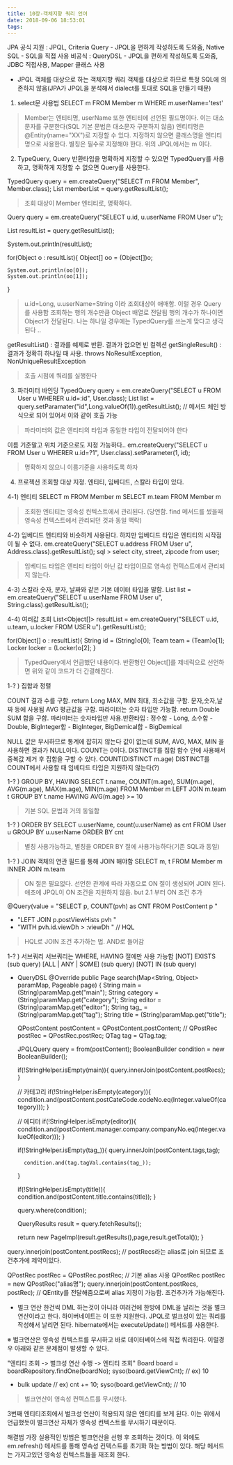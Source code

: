 ```yaml
---
title: 10장-객체지향 쿼리 언어
date: 2018-09-06 18:53:01
tags:
---
```


JPA 공식 지원 : JPQL, Criteria Query - JPQL을 편하게 작성하도록 도와줌, Native SQL - SQL을 직접 사용
비공식 : QueryDSL - JPQL을 편하게 작성하도록 도와줌, JDBC 직접사용, Mapper 클래스 사용

- JPQL
객체를 대상으로 하는 객체지향 쿼리
객체를 대상으로 하므로 특정 SQL에 의존하지 않음(JPA가 JPQL을 분석해서 dialect를 토대로 SQL을 만들기 때문)
1) select문 사용법
SELECT m FROM Member m WHERE m.userName='test'
> Member는 엔티티명, userName 또한 엔티티에 선언된 필드명이다. 이는 대소문자를 구분한다(SQL 기본 문법은 대소문자 구분하지 않음)
엔티티명은 @Entity(name="XX")로 지정할 수 있다. 지정하지 않으면 클래스명을 엔티티명으로 사용한다.
별칭은 필수로 지정해야 한다. 위의 JPQL에서는 m 이다.

2) TypeQuery, Query
반환타입을 명확하게 지정할 수 있으면 TypedQuery를 사용하고, 명확하게 지정할 수 없으면 Query를 사용한다.

TypedQuery<Member> query = em.createQuery("SELECT m FROM Member", Member.class);
List<Member> memberList = query.getResultList();
> 조회 대상이 Member 엔티티로, 명확하다.

Query query = em.createQuery("SELECT u.id, u.userName FROM User u");

List resultList = query.getResultList();

System.out.println(resultList);

for(Object o : resultList){
    Object[] oo = (Object[])o;

    System.out.println(oo[0]);
    System.out.println(oo[1]);
}
> u.id=Long, u.userName=String 이라 조회대상이 애매함. 이럴 경우 Query를 사용함
조회하는 행의 개수만큼 Object 배열로 전달됨
행의 개수가 하나이면 Object가 전달된다. 나는 하나일 경우에는 TypedQuery를 쓰는게 맞다고 생각된다 ..

getResultList() : 결과를 예제로 반환. 결과가 없으면 빈 컬렉션
getSingleResult() : 결과가 정확히 하나일 때 사용. throws NoResultException, NonUniqueResultException
> 호출 시점에 쿼리를 실행한다

3) 파라미터 바인딩
TypedQuery<User> query = em.createQuery("SELECT u FROM User u WHERER u.id=:id", User.class);
List<User> list = query.setParamater("id",Long.valueOf(1)).getResultList();  // 메서드 체인 방식으로 되어 있어서 이와 같이 호출 가능
> 파라미터의 값은 엔티티의 타입과 동일한 타입이 전달되어야 한다

이름 기준말고 위치 기준으로도 지정 가능하다..
em.createQuery("SELECT u FROM User u WHERER u.id=?1", User.class).setParameter(1, id);
> 명확하지 않으니 이름기준을 사용하도록 하자

4) 프로젝션
조회할 대상 지정. 엔티티, 임베디드, 스칼라 타입이 있다.

4-1) 엔티티
SELECT m FROM Member m
SELECT m.team FROM Member m
> 조회한 엔티티는 영속성 컨텍스트에서 관리된다. (당연함. find 메서드를 썼을때 영속성 컨텍스트에서 관리되던 것과 동일 맥락)

4-2) 임베디드
엔티티와 비슷하게 사용된다. 하지만 임베디드 타입은 엔티티의 시작점이 될 수 없다.
em.createQuery("SELECT u.address FROM User u", Address.class).getResultList();
sql > select city, street, zipcode from user;

> 임베디드 타입은 엔티티 타입이 아닌 값 타입이므로 영속성 컨텍스트에서 관리되지 않는다.

4-3) 스칼라
숫자, 문자, 날짜와 같은 기본 데이터 타입을 말함.
List<String> list = em.createQuery("SELECT u.userName FROM User u", String.class).getResultList();

4-4) 여러값 조회
List<Object[]> resultList = em.createQuery("SELECT u.id, u.team, u.locker FROM USER u").getResultList();

for(Object[] o : resultList){
    String id = (String)o[0];
    Team team = (Team)o[1];
    Locker locker = (Locker)o[2];
}
> TypedQuery에서 언급했던 내용이다. 반환형인 Object[]를 제네릭으로 선언하면 위와 같이 코드가 더 간결해진다.

1-? ) 집합과 정렬

COUNT
결과 수를 구함. return Long
MAX, MIN
최대, 최소값을 구함. 문자,숫자,날짜 등에 사용됨
AVG
평균값을 구함. 파라미터는 숫자 타입만 가능함. return Double
SUM
합을 구함. 파라미터는 숫자타입만 사용.반환타입 : 정수합 - Long, 소수합 - Double, BigInteger합 - BigInteger, BigDemical합 - BigDemical

NULL 값은 무시하므로 통계에 잡히지 않는다
값이 없는데 SUM, AVG, MAX, MIN 을 사용하면 결과가 NULL이다. COUNT는 0이다.
DISTINCT를 집합 함수 안에 사용해서 중복값 제거 후 집합을 구할 수 있다. COUNT(DISTINCT m.age)
DISTINCT를 COUNT에서 사용할 때 임베디드 타입은 지원하지 않는다(?)

1-? ) GROUP BY, HAVING
SELECT t.name, COUNT(m.age), SUM(m.age), AVG(m.age), MAX(m.age), MIN(m.age)
FROM Member m LEFT JOIN m.team t
GROUP BY t.name
HAVING AVG(m.age) >= 10
> 기본 SQL 문법과 거의 동일함

1-? ) ORDER BY
SELECT
u.userName, count(u.userName) as cnt
FROM User u
GROUP BY u.userName
ORDER BY cnt
> 별칭 사용가능하고, 별칭을 ORDER BY 절에 사용가능하다(기존 SQL과 동일)

1-? ) JOIN
객체의 연관 필드를 통해 JOIN 해야함
SELECT m, t
FROM Member m
INNER JOIN m.team
> ON 절은 필요없다. 선언한 관계에 따라 자동으로 ON 절이 생성되어 JOIN 된다.
애초에 JPQL이 ON 조건을 지원하지 않음. but 2.1 부터 ON 조건 추가

@Query(value = "SELECT p, COUNT(pvh) as CNT FROM PostContent p "
+ "LEFT JOIN p.postViewHists pvh "
+ "WITH pvh.id.viewDh > :viewDh "   // HQL
> HQL로 JOIN 조건 추가하는 법. AND로 들어감

1-? ) 서브쿼리
서브쿼리는 WHERE, HAVING 절에만 사용 가능함
[NOT] EXISTS (sub query)
[ALL | ANY | SOME] (sub query)
[NOT] IN (sub query)


- QueryDSL
@Override
public Page<PostContent> search(Map<String, Object> paramMap, Pageable page) {
    String main = (String)paramMap.get("main");
    String category = (String)paramMap.get("category");
    String editor = (String)paramMap.get("editor");
    String tag_ = (String)paramMap.get("tag");
    String title = (String)paramMap.get("title");

    QPostContent postContent = QPostContent.postContent;
//        QPostRec postRec = QPostRec.postRec;
    QTag tag = QTag.tag;

    JPQLQuery<PostContent> query = from(postContent);
    BooleanBuilder condition = new BooleanBuilder();

    if(!StringHelper.isEmpty(main)){
        query.innerJoin(postContent.postRecs);
    }

    // 카테고리
    if(!StringHelper.isEmpty(category)){
        condition.and(postContent.postCateCode.codeNo.eq(Integer.valueOf(category)));
    }

    // 에디터
    if(!StringHelper.isEmpty(editor)){
        condition.and(postContent.manager.company.companyNo.eq(Integer.valueOf(editor)));
    }

    if(!StringHelper.isEmpty(tag_)){
        query.innerJoin(postContent.tags,tag);

        condition.and(tag.tagVal.contains(tag_));
    }

    if(!StringHelper.isEmpty(title)){
        condition.and(postContent.title.contains(title));
    }

    query.where(condition);

    QueryResults<PostContent> result = query.fetchResults();

    return new PageImpl<PostContent>(result.getResults(),page,result.getTotal());
}

query.innerjoin(postContent.postRecs); // postRecs라는 alias로 join 되므로 조건추가에 제약이있다.

QPostRec postRec = QPostRec.postRec; // 기본 alias 사용
QPostRec postRec = new QPostRec("alias명");
query.innerjoin(postContent.postRecs, postRec);
// QEntity를 전달해줌으로써 alias 지정이 가능함. 조건추가가 가능해진다.


- 벌크 연산
한건씩 DML 하는것이 아니라 여러건에 한방에 DML을 날리는 것을 벌크연산이라고 한다.
하이버네이트는 이 또한 지원한다.
JPQL로 벌크성이 있는 쿼리를 작성해서 날리면 된다. hibernate에서는 executeUpdate() 메서드를 사용한다.

※ 벌크연산은 영속성 컨텍스트를 무시하고 바로 데이터베이스에 직접 쿼리한다.
이럴경우 아래와 같은 문제점이 발생할 수 있다.

"엔티티 조회 -> 벌크성 연산 수행 -> 엔티티 조회"
Board board = boardRepository.findOne(boardNo);
syso(board.getViewCnt); // ex) 10
* bulk update // ex) cnt += 10;
syso(board.getViewCnt); // 10
> 벌크연산이 영속성 컨텍스트를 무시했다.

3번째 엔티티조회에서 벌크성 연산이 적용되지 않은 엔티티를 보게 된다.
이는 위에서 언급했듯이 벌크연산 자체가 영속성 컨텍스트를 무시하기 때문이다.

해결법
가장 실용적인 방법은 벌크연산을 선행 후 조회하는 것이다.
이 외에도 em.refresh() 메서드를 통해 영속성 컨텍스트를 초기화 하는 방법이 있다.
해당 메서드는 가지고있던 영속성 컨텍스트들을 재조회 한다.

<!-- more -->